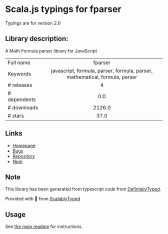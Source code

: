 
# Scala.js typings for fparser

Typings are for version 2.0

## Library description:
A Math Formula parser library for JavaScript

|                    |                 |
| ------------------ | :-------------: |
| Full name          | fparser |
| Keywords           | javascript, formula, parser, formula, parser, mathematical, formula, parser |
| # releases         | 4 |
| # dependents       | 0.0 |
| # downloads        | 2126.0 |
| # stars            | 37.0 |

## Links
- [Homepage](https://fparser.alexi.ch/)
- [Bugs](https://github.com/bylexus/fparse/issues)
- [Repository](https://github.com/bylexus/fparse)
- [Npm](https://www.npmjs.com/package/fparser)
    


## Note
This library has been generated from typescript code from [DefinitelyTyped](https://definitelytyped.org).

Provided with :purple_heart: from [ScalablyTyped](https://github.com/oyvindberg/ScalablyTyped)

## Usage
See [the main readme](../../readme.md) for instructions.


